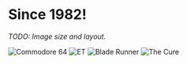 # Since 1982!

*TODO: Image size and layout.*

![Commodore 64](/Commodore-64-Computer.png)
![ET](/ET_.jpg)
![Blade Runner](/Blade_Runner_poster.jpg)
![The Cure](/The_Cure_1982.jpg)
